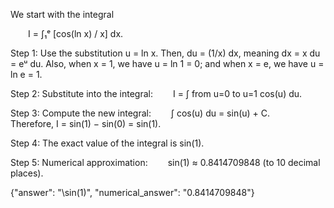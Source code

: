 We start with the integral

  I = ∫₁ᵉ [cos(ln x) / x] dx.

Step 1: Use the substitution u = ln x. Then, du = (1/x) dx, meaning dx = x du = eᵘ du. Also, when x = 1, we have u = ln 1 = 0; and when x = e, we have u = ln e = 1.

Step 2: Substitute into the integral:
  I = ∫ from u=0 to u=1 cos(u) du.

Step 3: Compute the new integral:
  ∫ cos(u) du = sin(u) + C.
  Therefore, I = sin(1) − sin(0) = sin(1).

Step 4: The exact value of the integral is sin(1).

Step 5: Numerical approximation:
  sin(1) ≈ 0.8414709848 (to 10 decimal places).

{"answer": "\\sin(1)", "numerical_answer": "0.8414709848"}